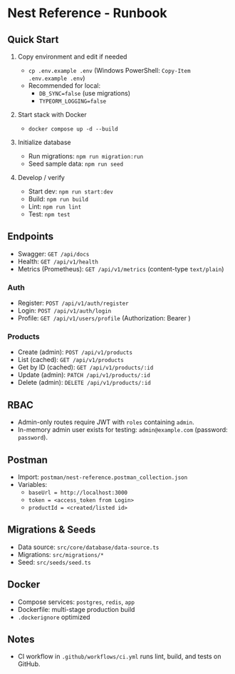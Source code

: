 # Nest Reference - Runbook

## Quick Start

1. Copy environment and edit if needed
   - `cp .env.example .env` (Windows PowerShell: `Copy-Item .env.example .env`)
   - Recommended for local:
     - `DB_SYNC=false` (use migrations)
     - `TYPEORM_LOGGING=false`

2. Start stack with Docker
   - `docker compose up -d --build`

3. Initialize database
   - Run migrations: `npm run migration:run`
   - Seed sample data: `npm run seed`

4. Develop / verify
   - Start dev: `npm run start:dev`
   - Build: `npm run build`
   - Lint: `npm run lint`
   - Test: `npm test`

## Endpoints

- Swagger: `GET /api/docs`
- Health: `GET /api/v1/health`
- Metrics (Prometheus): `GET /api/v1/metrics` (content-type `text/plain`)

### Auth
- Register: `POST /api/v1/auth/register`
- Login: `POST /api/v1/auth/login`
- Profile: `GET /api/v1/users/profile` (Authorization: Bearer <token>)

### Products
- Create (admin): `POST /api/v1/products`
- List (cached): `GET /api/v1/products`
- Get by ID (cached): `GET /api/v1/products/:id`
- Update (admin): `PATCH /api/v1/products/:id`
- Delete (admin): `DELETE /api/v1/products/:id`

## RBAC
- Admin-only routes require JWT with `roles` containing `admin`.
- In-memory admin user exists for testing: `admin@example.com` (password: `password`).

## Postman
- Import: `postman/nest-reference.postman_collection.json`
- Variables:
  - `baseUrl = http://localhost:3000`
  - `token = <access_token from Login>`
  - `productId = <created/listed id>`

## Migrations & Seeds
- Data source: `src/core/database/data-source.ts`
- Migrations: `src/migrations/*`
- Seed: `src/seeds/seed.ts`

## Docker
- Compose services: `postgres`, `redis`, `app`
- Dockerfile: multi-stage production build
- `.dockerignore` optimized

## Notes
- CI workflow in `.github/workflows/ci.yml` runs lint, build, and tests on GitHub.
